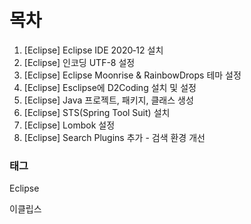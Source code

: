 # 목차

1. [Eclipse] Eclipse IDE 2020‑12 설치
2. [Eclipse] 인코딩 UTF-8 설정
3. [Eclipse] Eclipse Moonrise & RainbowDrops 테마 설정
4. [Eclipse] Esclipse에 D2Coding 설치 및 설정
5. [Eclipse] Java 프로젝트, 패키지, 클래스 생성
6. [Eclipse] STS(Spring Tool Suit) 설치
7. [Eclipse] Lombok 설정
8. [Eclipse] Search Plugins 추가 - 검색 환경 개선

  

### 태그

Eclipse

이클립스



